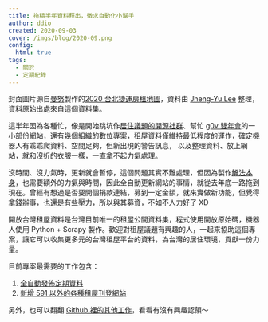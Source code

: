 ```yaml
---
title: 拖稿半年資料釋出，徵求自動化小幫手
author: ddio
created: 2020-09-03
cover: /imgs/blog/2020-09.png
config: 
  html: true
tags:
  - 關於
  - 定期紀錄
---
```


封面圖片源自[曼努](https://medium.com/wumanzoo/)製作的[2020 台北捷運房租地圖](https://medium.com/wumanzoo/2020-taipei-metro-rent-map-dc3a8c45289d)，資料由 [Jheng-Yu Lee](https://medium.com/@jhengyulee) 整理，資料原始出處來自這個資料集。

這半年因為各種忙，像是開始跳坑作[居住議題的開源社群](https://g0v.hackmd.io/@ddio/rentea-tue)、幫忙 [g0v 雙年會](https://summit.g0v.tw/2020/)的一小部份網站，還有幾個組織的數位專案，租屋資料僅維持最低程度的運作，確定機器人有乖乖爬資料、空間足夠，但新出現的警告訊息，
以及整理資料、放上網站，就和沒折的衣服一樣，一直拿不起力氣處理。

沒時間、沒力氣時，更新就會暫停，這個問題其實不難處理，但因為製作[解法本身](https://github.com/g0v/tw-rental-house-data/issues/47)，也需要額外的力氣與時間，因此全自動更新網站的事情，就從去年底一路拖到現在。曾經有想過是否要開個捐款連結，募到一定金額，就來實做新功能，但覺得拿錢辦事，也還是有些壓力，所以與其募資，不如不人力好了 XD

開放台灣租屋資料是台灣目前唯一的租屋公開資料集，程式使用開放原始碼，機器人使用 Python + Scrapy 製作。歡迎對租屋議題有興趣的人，一起來協助這個專案，讓它可以收集更多元的台灣租屋平台的資料，為台灣的居住環境，貢獻一份力量。

目前專案最需要的工作包含：

1. [全自動發佈定期資料](https://github.com/g0v/tw-rental-house-data/issues/47)
2. [新增 591 以外的各種租屋刊登網站](https://github.com/g0v/tw-rental-house-data/labels/data-source)

另外，也可以翻翻 [Github 裡的其他工作](https://github.com/g0v/tw-rental-house-data/issues)，看看有沒有興趣認領～
